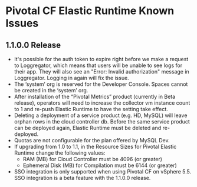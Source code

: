 # Pivotal CF Elastic Runtime Known Issues
## 1.1.0.0 Release 

* It's possible for the auth token to expire right before we make a request to Loggregator, which means that users will be unable to see logs for their app. They will also see an "Error: Invalid authorization" message in Loggregator. Logging in again will fix the issue. 
* The ‘system’ org is reserved for the Developer Console. Spaces cannot be created in the ‘system’ org.
* After installation of the “Pivotal Metrics” product (currently in Beta release), operators will need to increase the collector vm instance count to 1 and re-push Elastic Runtime to have the setting take effect. 
* Deleting a deployment of a service product  (e.g. HD, MySQL) will leave orphan rows in the cloud controller db. Before the same service product can be deployed again, Elastic Runtime must be deleted and re-deployed.
* Quotas are not configurable for the plan offered by MySQL Dev. 
* If upgrading from 1.0 to 1.1, in the Resource Sizes for Pivotal Elastic Runtime change the following values:
	* RAM (MB) for Cloud Controller must be 4096 (or greater)
	* Ephemeral Disk (MB) for Compilation must be 6144 (or greater)
* SSO integration is only supported when using Pivotal CF on vSphere 5.5. SSO integration is a beta feature with the 1.1.0.0 release. 
